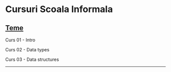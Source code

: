 
# Cursuri Scoala Informala  


## [Teme](https://github.com/denesgeza/scoalainformala/tree/main/Teme)


Curs 01 - Intro  

Curs 02 - Data types 

Curs 03 - Data structures  

---

